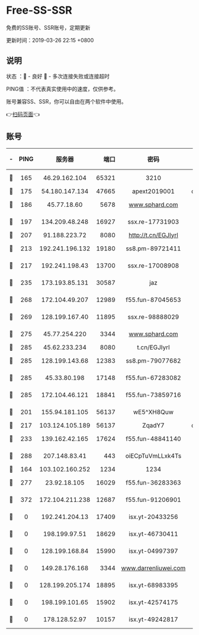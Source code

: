 # Free-SS-SSR

免费的SS账号、SSR账号，定期更新

更新时间：2019-03-26 22:15 +0800

## 说明

状态     ：🙂 - 良好 🙁 - 多次连接失败或连接超时

PING值   ：不代表真实使用中的速度，仅供参考。

账号兼容SS、SSR，你可以自由在两个软件中使用。

👉[扫码页面](https://liesauer.github.io/Free-SS-SSR/)👈

## 账号

|-|PING|服务器|端口|密码|加密方式|区域|
|:----:|:----:|:-----:|-----:|:----:|:----:|:----:|
|🙂|165|46.29.162.104|65321|3210|aes-256-ctr|RU|
|🙂|175|54.180.147.134|47665|apext2019001|chacha20|KR|
|🙂|186|45.77.18.60|5678|www.sphard.com|aes-256-cfb|JP|
|🙂|197|134.209.48.248|16927|ssx.re-17731903|aes-256-cfb|US|
|🙂|207|91.188.223.72|8080|http://t.cn/EGJIyrl|rc4-md5|RU|
|🙂|213|192.241.196.132|19180|ss8.pm-89721411|aes-256-cfb|US|
|🙂|217|192.241.198.43|13700|ssx.re-17008908|aes-256-cfb|US|
|🙂|235|173.193.85.131|30587|jaz|aes-256-cfb|US|
|🙂|268|172.104.49.207|12989|f55.fun-87045653|aes-256-cfb|SG|
|🙂|269|128.199.167.40|11895|ssx.re-98888029|aes-256-cfb|SG|
|🙂|275|45.77.254.220|3344|www.sphard.com|aes-256-cfb|SG|
|🙂|285|45.62.233.234|8080|t.cn/EGJIyrl|rc4-md5|CA|
|🙂|285|128.199.143.68|12383|ss8.pm-79077682|aes-256-cfb|SG|
|🙂|285|45.33.80.198|17148|f55.fun-67283082|aes-256-cfb|US|
|🙂|285|172.104.46.121|18841|f55.fun-73859716|aes-256-cfb|SG|
|🙂|201|155.94.181.105|56137|wE5^XH8Quw|aes-256-cfb|US|
|🙂|217|103.124.105.189|56137|ZqadY7|chacha20|US|
|🙂|233|139.162.42.165|17624|f55.fun-48841140|aes-256-cfb|SG|
|🙂|288|207.148.83.41|443|oiECpTuVmLLxk4Ts|aes-256-cfb|AU|
|🙁|164|103.102.160.252|1234|1234|rc4-md5|JP|
|🙁|277|23.92.18.105|16029|f55.fun-36283363|aes-256-cfb|US|
|🙁|372|172.104.211.238|12687|f55.fun-91206901|aes-256-cfb|US|
|🙁|0|192.241.204.13|17409|isx.yt-20433256|aes-256-cfb|US|
|🙁|0|198.199.97.51|18629|isx.yt-46730411|aes-256-cfb|US|
|🙁|0|128.199.168.84|15990|isx.yt-04997397|aes-256-cfb|SG|
|🙁|0|149.28.176.168|3344|www.darrenliuwei.com|aes-256-cfb|AU|
|🙁|0|128.199.205.174|18895|isx.yt-68983395|aes-256-cfb|SG|
|🙁|0|198.199.101.65|15902|isx.yt-42574175|aes-256-cfb|US|
|🙁|0|178.128.52.97|10157|isx.yt-49242817|aes-256-cfb|SG|
